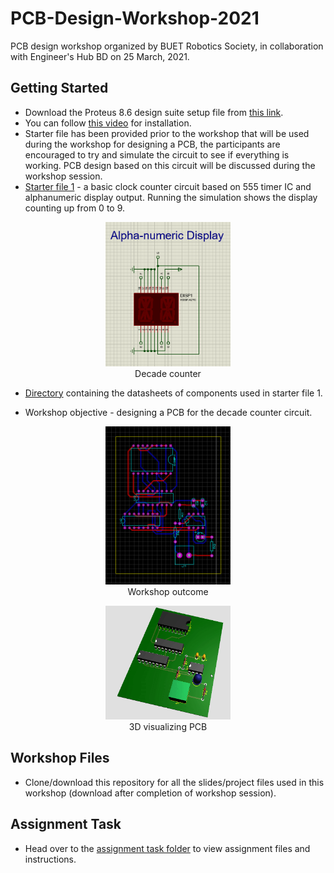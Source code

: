 # PCB-Design-Workshop-2021
PCB design workshop organized by BUET Robotics Society, in collaboration with Engineer's Hub BD on 25 March, 2021.

## Getting Started

- Download the Proteus 8.6 design suite setup file from <a href="https://www.freesoftwarefiles.com/education/proteus-professional-8-6-free-download/">this link</a>.
- You can follow <a href="https://youtu.be/R6R6jASjdbw">this video</a> for installation.
- Starter file has been provided prior to the workshop that will be used during the workshop for designing a PCB, the participants are encouraged to try and simulate the circuit to see if everything is working. PCB design based on this circuit will be discussed during the workshop session.
- <a href="https://github.com/BUETRoboticsSociety/PCB-Design-Workshop-2021/blob/main/Online%20Session/Circuit%20Test.pdsprj">Starter file 1</a> - a basic clock counter circuit based on 555 timer IC and alphanumeric display output. Running the simulation shows the display counting up from 0 to 9.
<figure align="center">
    <img src="Screenshots/starter.gif" alt="drawing" width="200"/>
    <figcaption>Decade counter</figcaption>
</figure>

- <a href="https://github.com/BUETRoboticsSociety/PCB-Design-Workshop-2021/tree/main/Online%20Session/Datasheets">Directory</a> containing the datasheets of components used in starter file 1.

- Workshop objective - designing a PCB for the decade counter circuit.

<figure align="center">
    <img src="Screenshots/pcb.png" alt="drawing" width="200"/>
    <figcaption>Workshop outcome</figcaption>
</figure>

<figure align="center">
    <img src="Screenshots/pcb.gif" alt="drawing" width="200"/>
    <figcaption>3D visualizing PCB</figcaption>
</figure>

## Workshop Files

- Clone/download this repository for all the slides/project files used in this workshop (download after completion of workshop session).

## Assignment Task

- Head over to the <a href="https://github.com/BUETRoboticsSociety/PCB-Design-Workshop-2021/tree/main/Assignment%20Task">assignment task folder</a> to view assignment files and instructions.
